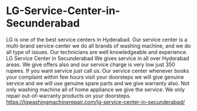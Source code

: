 # LG-Service-Center-in-Secunderabad
LG is one of the best service centers in Hyderabad. Our service center is a multi-brand service center we do all brands of washing machine, and we do all type of issues. Our technicians are well knowledgeable and experience. LG Service Center in Secunderabad We gives service in all over Hyderabad areas.  We give offers also and our service charge is very low just 350 rupees. If you want service just call us. Our service center whenever books your complaint within few hours visit your doorsteps we will give genuine service and we will use genuine spare parts and we give warranty also. Not only washing machine all of home appliance we give the service. We only repair out-of-warranty products on your doorsteps. https://lgwashingmachinerepair.com/lg-service-center-in-secunderabad/ 
